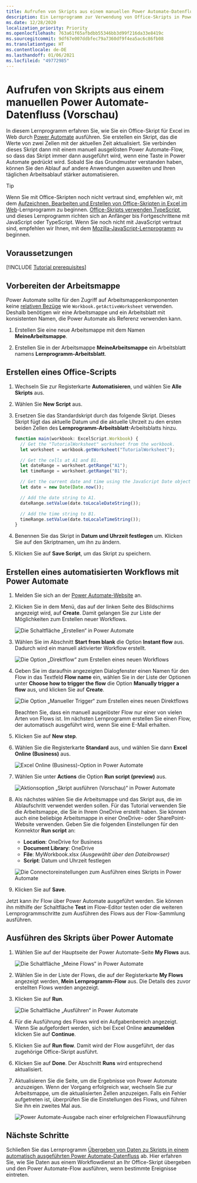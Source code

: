 ```yaml
---
title: Aufrufen von Skripts aus einem manuellen Power Automate-Datenfluss
description: Ein Lernprogramm zur Verwendung von Office-Skripts in Power Automate durch einen manuellen Auslöser.
ms.date: 12/28/2020
localization_priority: Priority
ms.openlocfilehash: 763a61f65afbdbb55346bb3d99f216da33e8419c
ms.sourcegitcommit: 9df67e007ddbfec79a7360df9f4ea5ac6c86fb08
ms.translationtype: HT
ms.contentlocale: de-DE
ms.lasthandoff: 01/06/2021
ms.locfileid: "49772985"
---
```

# <a name="call-scripts-from-a-manual-power-automate-flow-preview"></a>Aufrufen von Skripts aus einem manuellen Power Automate-Datenfluss (Vorschau)

In diesem Lernprogramm erfahren Sie, wie Sie ein Office-Skript für Excel im Web durch [Power Automate](https://flow.microsoft.com) ausführen. Sie erstellen ein Skript, das die Werte von zwei Zellen mit der aktuellen Zeit aktualisiert. Sie verbinden dieses Skript dann mit einem manuell ausgelösten Power Automate-Flow, so dass das Skript immer dann ausgeführt wird, wenn eine Taste in Power Automate gedrückt wird. Sobald Sie das Grundmuster verstanden haben, können Sie den Ablauf auf andere Anwendungen ausweiten und Ihren täglichen Arbeitsablauf stärker automatisieren.

> [!TIP]
> Wenn Sie mit Office-Skripten noch nicht vertraut sind, empfehlen wir, mit dem [Aufzeichnen, Bearbeiten und Erstellen von Office-Skripten in Excel im Web](excel-tutorial.md)-Lernprogramm zu beginnen. [Office-Skripts verwenden TypeScript](../overview/code-editor-environment.md), und dieses Lernprogramm richten sich an Anfänger bis Fortgeschrittene mit JavaScript oder TypeScript. Wenn Sie noch nicht mit JavaScript vertraut sind, empfehlen wir Ihnen, mit dem [Mozilla-JavaScript-Lernprogramm](https://developer.mozilla.org/docs/Web/JavaScript/Guide/Introduction) zu beginnen.

## <a name="prerequisites"></a>Voraussetzungen

[!INCLUDE [Tutorial prerequisites](../includes/power-automate-tutorial-prerequisites.md)]

## <a name="prepare-the-workbook"></a>Vorbereiten der Arbeitsmappe

Power Automate sollte für den Zugriff auf Arbeitsmappenkomponenten keine [relativen Bezüge](../testing/power-automate-troubleshooting.md#avoid-using-relative-references) wie `Workbook.getActiveWorksheet` verwenden. Deshalb benötigen wir eine Arbeitsmappe und ein Arbeitsblatt mit konsistenten Namen, die Power Automate als Referenz verwenden kann.

1. Erstellen Sie eine neue Arbeitsmappe mit dem Namen **MeineArbeitsmappe**.

2. Erstellen Sie in der Arbeitsmappe **MeineArbeitsmappe** ein Arbeitsblatt namens **Lernprogramm-Arbeitsblatt**.

## <a name="create-an-office-script"></a>Erstellen eines Office-Scripts

1. Wechseln Sie zur Registerkarte **Automatisieren**, und wählen Sie **Alle Skripts** aus.

2. Wählen Sie **New Script** aus.

3. Ersetzen Sie das Standardskript durch das folgende Skript. Dieses Skript fügt das aktuelle Datum und die aktuelle Uhrzeit zu den ersten beiden Zellen des **Lernprogramm-Arbeitsblatt**-Arbeitsblatts hinzu.

    ```TypeScript
    function main(workbook: ExcelScript.Workbook) {
      // Get the "TutorialWorksheet" worksheet from the workbook.
      let worksheet = workbook.getWorksheet("TutorialWorksheet");

      // Get the cells at A1 and B1.
      let dateRange = worksheet.getRange("A1");
      let timeRange = worksheet.getRange("B1");

      // Get the current date and time using the JavaScript Date object.
      let date = new Date(Date.now());

      // Add the date string to A1.
      dateRange.setValue(date.toLocaleDateString());

      // Add the time string to B1.
      timeRange.setValue(date.toLocaleTimeString());
    }
    ```

4. Benennen Sie das Skript in **Datum und Uhrzeit festlegen** um. Klicken Sie auf den Skriptnamen, um ihn zu ändern.

5. Klicken Sie auf **Save Script**, um das Skript zu speichern.

## <a name="create-an-automated-workflow-with-power-automate"></a>Erstellen eines automatisierten Workflows mit Power Automate

1. Melden Sie sich an der [Power Automate-Website](https://flow.microsoft.com) an.

2. Klicken Sie in dem Menü, das auf der linken Seite des Bildschirms angezeigt wird, auf **Create**. Damit gelangen Sie zur Liste der Möglichkeiten zum Erstellen neuer Workflows.

    ![Die Schaltfläche „Erstellen“ in Power Automate](../images/power-automate-tutorial-1.png)

3. Wählen Sie im Abschnitt **Start from blank** die Option **Instant flow** aus. Dadurch wird ein manuell aktivierter Workflow erstellt.

    ![Die Option „Direktflow“ zum Erstellen eines neuen Workflows](../images/power-automate-tutorial-2.png)

4. Geben Sie im daraufhin angezeigten Dialogfenster einen Namen für den Flow in das Textfeld **Flow name** ein, wählen Sie in der Liste der Optionen unter **Choose how to trigger the flow** die Option **Manually trigger a flow** aus, und klicken Sie auf **Create**.

    ![Die Option „Manueller Trigger“ zum Erstellen eines neuen Direktflows](../images/power-automate-tutorial-3.png)

    Beachten Sie, dass ein manuell ausgelöster Flow nur einer von vielen Arten von Flows ist. Im nächsten Lernprogramm erstellen Sie einen Flow, der automatisch ausgeführt wird, wenn Sie eine E-Mail erhalten.

5. Klicken Sie auf **New step**.

6. Wählen Sie die Registerkarte **Standard** aus, und wählen Sie dann **Excel Online (Business)** aus.

    ![Excel Online (Business)-Option in Power Automate](../images/power-automate-tutorial-4.png)

7. Wählen Sie unter **Actions** die Option **Run script (preview)** aus.

    ![Aktionsoption „Skript ausführen (Vorschau)“ in Power Automate](../images/power-automate-tutorial-5.png)

8. Als nächstes wählen Sie die Arbeitsmappe und das Skript aus, die im Ablaufschritt verwendet werden sollen. Für das Tutorial verwenden Sie die Arbeitsmappe, die Sie in Ihrem OneDrive erstellt haben. Sie können auch eine beliebige Arbeitsmappe in einer OneDrive- oder SharePoint-Website verwenden. Geben Sie die folgenden Einstellungen für den Konnektor **Run script** an:

    - **Location**: OneDrive for Business
    - **Document Library**: OneDrive
    - **File**: MyWorkbook.xlsx *(Ausgewählt über den Dateibrowser)*
    - **Script**: Datum und Uhrzeit festlegen

    ![Die Connectoreinstellungen zum Ausführen eines Skripts in Power Automate](../images/power-automate-tutorial-6.png)

9. Klicken Sie auf **Save**.

Jetzt kann ihr Flow über Power Automate ausgeführt werden. Sie können ihn mithilfe der Schaltfläche **Test** im Flow-Editor testen oder die weiteren Lernprogrammschritte zum Ausführen des Flows aus der Flow-Sammlung ausführen.

## <a name="run-the-script-through-power-automate"></a>Ausführen des Skripts über Power Automate

1. Wählen Sie auf der Hauptseite der Power Automate-Seite **My Flows** aus.

    ![Die Schaltfläche „Meine Flows“ in Power Automate](../images/power-automate-tutorial-7.png)

2. Wählen Sie in der Liste der Flows, die auf der Registerkarte **My Flows** angezeigt werden, **Mein Lernprogramm-Flow** aus. Die Details des zuvor erstellten Flows werden angezeigt.

3. Klicken Sie auf **Run**.

    ![Die Schaltfläche „Ausführen“ in Power Automate](../images/power-automate-tutorial-8.png)

4. Für die Ausführung des Flows wird ein Aufgabenbereich angezeigt. Wenn Sie aufgefordert werden, sich bei Excel Online **anzumelden** klicken Sie auf **Continue**.

5. Klicken Sie auf **Run flow**. Damit wird der Flow ausgeführt, der das zugehörige Office-Skript ausführt.

6. Klicken Sie auf **Done**. Der Abschnitt **Runs** wird entsprechend aktualisiert.

7. Aktualisieren Sie die Seite, um die Ergebnisse von Power Automate anzuzeigen. Wenn der Vorgang erfolgreich war, wechseln Sie zur Arbeitsmappe, um die aktualisierten Zellen anzuzeigen. Falls ein Fehler aufgetreten ist, überprüfen Sie die Einstellungen des Flows, und führen Sie ihn ein zweites Mal aus.

    ![Power Automate-Ausgabe nach einer erfolgreichen Flowausführung](../images/power-automate-tutorial-9.png)

## <a name="next-steps"></a>Nächste Schritte

Schließen Sie das Lernprogramm [Übergeben von Daten zu Skripts in einem automatisch ausgeführten Power Automate-Datenfluss](excel-power-automate-trigger.md) ab. Hier erfahren Sie, wie Sie Daten aus einem Workflowdienst an Ihr Office-Skript übergeben und den Power Automate-Flow ausführen, wenn bestimmte Ereignisse eintreten.
